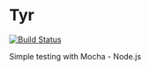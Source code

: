 # Tyr
[![Build Status](https://travis-ci.org/gnuwilliam/tyr.png?branch=master)](https://travis-ci.org/gnuwilliam/tyr)

Simple testing with Mocha - Node.js
